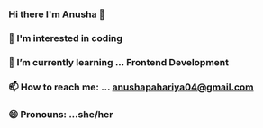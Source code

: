 ### Hi there I'm Anusha 👋



### 👀 I'm interested in coding
### 🌱 I’m currently learning ... Frontend Development 
### 📫 How to reach me: ... anushapahariya04@gmail.com
### 😄 Pronouns: ...she/her 
